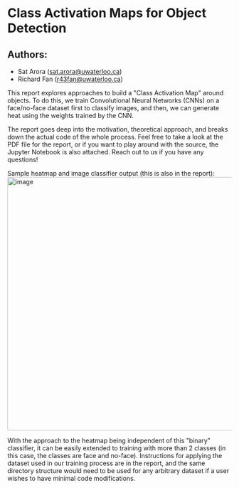 # Class Activation Maps for Object Detection

## Authors:
- Sat Arora (sat.arora@uwaterloo.ca)
- Richard Fan (r43fan@uwaterloo.ca)

This report explores approaches to build a "Class Activation Map" around objects. To do this, we train Convolutional Neural Networks (CNNs) on a face/no-face dataset first to classify images, and then, we can generate heat using the weights trained by the CNN.

The report goes deep into the motivation, theoretical approach, and breaks down the actual code of the whole process. Feel free to take a look at the PDF file for the report, or if you want to play around with the source, the Jupyter Notebook is also attached. Reach out to us if you have any questions!

Sample heatmap and image classifier output (this is also in the report):
<img width="570" alt="image" src="https://github.com/sa35577/CAM-Object-Detection/assets/38817928/cc2457b4-d526-479a-93a6-6fbc17d53ca8">

With the approach to the heatmap being independent of this "binary" classifier, it can be easily extended to training with more than 2 classes (in this case, the classes are face and no-face). Instructions for applying the dataset used in our training process are in the report, and the same directory structure would need to be used for any arbitrary dataset if a user wishes to have minimal code modifications.
